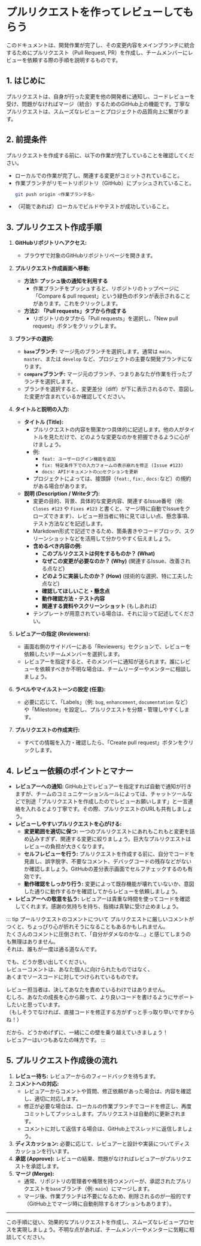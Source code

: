# プルリクエストを作ってレビューしてもらう

このドキュメントは、開発作業が完了し、その変更内容をメインブランチに統合するためにプルリクエスト（Pull Request, PR）を作成し、チームメンバーにレビューを依頼する際の手順を説明するものです。

## 1. はじめに

プルリクエストは、自身が行った変更を他の開発者に通知し、コードレビューを受け、問題がなければマージ（統合）するためのGitHub上の機能です。丁寧なプルリクエストは、スムーズなレビューとプロジェクトの品質向上に繋がります。

## 2. 前提条件

プルリクエストを作成する前に、以下の作業が完了していることを確認してください。

* ローカルでの作業が完了し、関連する変更がコミットされていること。
* 作業ブランチがリモートリポジトリ（GitHub）にプッシュされていること。
    ```bash
    git push origin <作業ブランチ名>
    ```
* （可能であれば）ローカルでビルドやテストが成功していること。

## 3. プルリクエスト作成手順

1.  **GitHubリポジトリへアクセス:**
    * ブラウザで対象のGitHubリポジトリページを開きます。

2.  **プルリクエスト作成画面へ移動:**
    * **方法1: プッシュ後の通知を利用する**
        * 作業ブランチをプッシュすると、リポジトリのトップページに「Compare & pull request」という緑色のボタンが表示されることがあります。これをクリックします。
    * **方法2: 「Pull requests」タブから作成する**
        * リポジトリのタブから「Pull requests」を選択し、「New pull request」ボタンをクリックします。

3.  **ブランチの選択:**
    * **`base`ブランチ:** マージ先のブランチを選択します。通常は `main`、`master`、または `develop` など、プロジェクトの主要な開発ブランチになります。
    * **`compare`ブランチ:** マージ元のブランチ、つまりあなたが作業を行ったブランチを選択します。
    * ブランチを選択すると、変更差分（diff）が下に表示されるので、意図した変更が含まれているか確認してください。

4.  **タイトルと説明の入力:**
    * **タイトル (Title):**
        * プルリクエストの内容を簡潔かつ具体的に記述します。他の人がタイトルを見ただけで、どのような変更なのかを把握できるように心がけましょう。
        * 例:
            * `feat: ユーザーログイン機能を追加`
            * `fix: 特定条件下での入力フォームの表示崩れを修正 (Issue #123)`
            * `docs: APIドキュメントの○○セクションを更新`
        * プロジェクトによっては、接頭辞（`feat:`, `fix:`, `docs:`など）の規約がある場合があります。
    * **説明 (Description / Writeタブ):**
        * 変更の目的、背景、具体的な変更内容、関連するIssue番号（例: `Closes #123` や `Fixes #123` と書くと、マージ時に自動でIssueをクローズできます）、レビュー担当者に特に見てほしい点、懸念事項、テスト方法などを記述します。
        * Markdown形式で記述できるため、箇条書きやコードブロック、スクリーンショットなどを活用して分かりやすく伝えましょう。
        * **含めるべき内容の例:**
            * **このプルリクエストは何をするものか？ (What)**
            * **なぜこの変更が必要なのか？ (Why)** (関連するIssue、改善される点など)
            * **どのように実装したのか？ (How)** (技術的な選択、特に工夫した点など)
            * **確認してほしいこと・懸念点**
            * **動作確認方法・テスト内容**
            * **関連する資料やスクリーンショット** (もしあれば)
        * テンプレートが用意されている場合は、それに沿って記述してください。

5.  **レビュアーの指定 (Reviewers):**
    * 画面右側のサイドバーにある「Reviewers」セクションで、レビューを依頼したいチームメンバーを選択します。
    * レビュアーを指定すると、そのメンバーに通知が送られます。誰にレビューを依頼すべきか不明な場合は、チームリーダーやメンターに相談しましょう。

6.  **ラベルやマイルストーンの設定 (任意):**
    * 必要に応じて、「Labels」（例: `bug`, `enhancement`, `documentation` など）や「Milestone」を設定し、プルリクエストを分類・管理しやすくします。

7.  **プルリクエストの作成実行:**
    * すべての情報を入力・確認したら、「Create pull request」ボタンをクリックします。

## 4. レビュー依頼のポイントとマナー

* **レビュアーへの通知:** GitHub上でレビュアーを指定すれば自動で通知が行きますが、チームのコミュニケーションルールによっては、チャットツールなどで別途「プルリクエストを作成したのでレビューお願いします」と一言連絡を入れるとより丁寧です。その際、プルリクエストのURLも共有しましょう。
* **レビューしやすいプルリクエストを心がける:**
    * **変更範囲を適切に保つ:** 一つのプルリクエストにあれもこれもと変更を詰め込みすぎず、関連する変更に絞りましょう。巨大なプルリクエストはレビューの負担が大きくなります。
    * **セルフレビューを行う:** プルリクエストを作成する前に、自分でコードを見直し、誤字脱字、不要なコメント、デバッグコードの残存などがないか確認しましょう。GitHubの差分表示画面でセルフチェックするのも有効です。
    * **動作確認をしっかり行う:** 変更によって既存機能が壊れていないか、意図した通りに動作するかを確認してからレビューを依頼しましょう。
* **レビュアーへの敬意を払う:** レビュアーは貴重な時間を使ってコードを確認してくれます。感謝の気持ちを持ち、指摘は真摯に受け止めましょう。

::: tip プールリクエストのコメントについて
プルリクエストに厳しいコメントがつくと、ちょっぴり心が折れそうになることもあるかもしれません。  
たくさんのコメントに圧倒されて、「自分がダメなのかな…」と感じてしまうのも無理はありません。  
それは、誰もが一度は通る道なんです。  

でも、どうか思い出してください。  
レビューコメントは、あなた個人に向けられたものではなく、  
あくまでソースコードに対してつけられているものです。  

レビュー担当者は、決してあなたを責めているわけではありません。  
むしろ、あなたの成長を心から願って、より良いコードを書けるようにサポートしたいと思っています。  
（もしそうでなければ、直接コードを修正する方がずっと手っ取り早いですからね！）
  
だから、どうかめげずに、一緒にこの壁を乗り越えていきましょう！  
レビュアーはいつもあなたの味方です。
:::

## 5. プルリクエスト作成後の流れ

1.  **レビュー待ち:** レビュアーからのフィードバックを待ちます。
2.  **コメントへの対応:**
    * レビュアーからコメントや質問、修正依頼があった場合は、内容を確認し、適切に対応します。
    * 修正が必要な場合は、ローカルの作業ブランチでコードを修正し、再度コミットしてプッシュします。プルリクエストは自動的に更新されます。
    * コメントに対して返信する場合は、GitHub上でスレッドに返信しましょう。
3.  **ディスカッション:** 必要に応じて、レビュアーと設計や実装についてディスカッションを行います。
4.  **承認 (Approve):** レビューの結果、問題がなければレビュアーがプルリクエストを承認します。
5.  **マージ (Merge):**
    * 通常、リポジトリの管理者や権限を持つメンバーが、承認されたプルリクエストを`base`ブランチ（例: `main`）にマージします。
    * マージ後、作業ブランチは不要になるため、削除されるのが一般的です（GitHub上でマージ時に自動削除するオプションもあります）。

---

この手順に従い、効果的なプルリクエストを作成し、スムーズなレビュープロセスを実現しましょう。不明な点があれば、チームメンバーやメンターに気軽に相談してください。